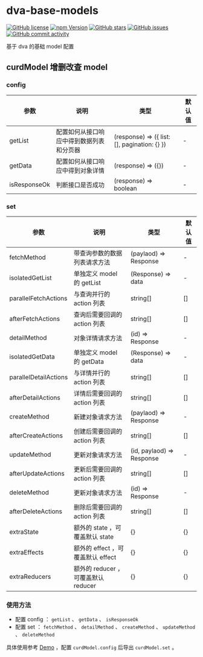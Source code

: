 # dva-base-models

[![GitHub license](https://img.shields.io/github/license/theprimone/dva-base-models.svg)](https://github.com/theprimone/dva-base-models/blob/master/LICENSE)
[![npm Version](https://img.shields.io/npm/v/dva-base-models.svg)](https://www.npmjs.com/package/dva-base-models)
[![GitHub stars](https://img.shields.io/github/stars/theprimone/dva-base-models.svg)](https://github.com/theprimone/dva-base-models/stargazers)
[![GitHub issues](https://img.shields.io/github/issues/theprimone/dva-base-models.svg)](https://github.com/theprimone/dva-base-models/issues)
[![GitHub commit activity](https://img.shields.io/github/commit-activity/m/theprimone/dva-base-models.svg)](https://github.com/theprimone/dva-base-models/commits/master)


基于 dva 的基础 model 配置

## curdModel 增删改查 model

### config

| 参数 | 说明 | 类型 | 默认值 |
| --- | --- | --- | --- |
| getList | 配置如何从接口响应中得到数据列表和分页器 | (response) => ({ list: [], pagination: {} }) | - |
| getData | 配置如何从接口响应中得到对象详情 | (response) => ({}) | - |
| isResponseOk | 判断接口是否成功 | (response) => boolean | - |

### set

| 参数 | 说明 | 类型 | 默认值 |
| --- | --- | --- | --- |
| fetchMethod | 带查询参数的数据列表请求方法 | (paylaod) => Response | - |
| isolatedGetList | 单独定义 model 的 getList | (Response) => data | - |
| parallelFetchActions | 与查询并行的 action 列表 | string[] | [] |
| afterFetchActions | 查询后需要回调的 action 列表 | string[] | [] |
| detailMethod | 对象详情请求方法 | (id) => Response | - |
| isolatedGetData | 单独定义 model 的 getData | (Response) => data | - |
| parallelDetailActions | 与详情并行的 action 列表 | string[] | [] |
| afterDetailActions | 详情后需要回调的 action 列表 | string[] | [] |
| createMethod | 新建对象请求方法 | (paylaod) => Response | - |
| afterCreateActions | 创建后需要回调的 action 列表 | string[] | [] |
| updateMethod | 更新对象请求方法 | (id, paylaod) => Response | - |
| afterUpdateActions | 更新后需要回调的 action 列表 | string[] | [] |
| deleteMethod | 更新对象请求方法 | (id) => Response | - |
| afterDeleteActions | 删除后需要回调的 action 列表 | string[] | [] |
| extraState | 额外的 state ，可覆盖默认 state | {} | {} |
| extraEffects | 额外的 effect ，可覆盖默认 effect | {} | {} |
| extraReducers | 额外的 reducer ，可覆盖默认 reducer | {} | {} |

### 使用方法

* 配置 config ： `getList` 、 `getData` 、 `isResponseOk`
* 配置 set ： `fetchMethod` 、 `detailMethod` 、 `createMethod` 、 `updateMethod` 、 `deleteMethod`

具体使用参考 [Demo](https://github.com/zpr1g/ant-design-pro-plus/blob/v2/src/base-models/curd.ts) ，配置 `curdModel.config` 后导出 `curdModel.set` 。
